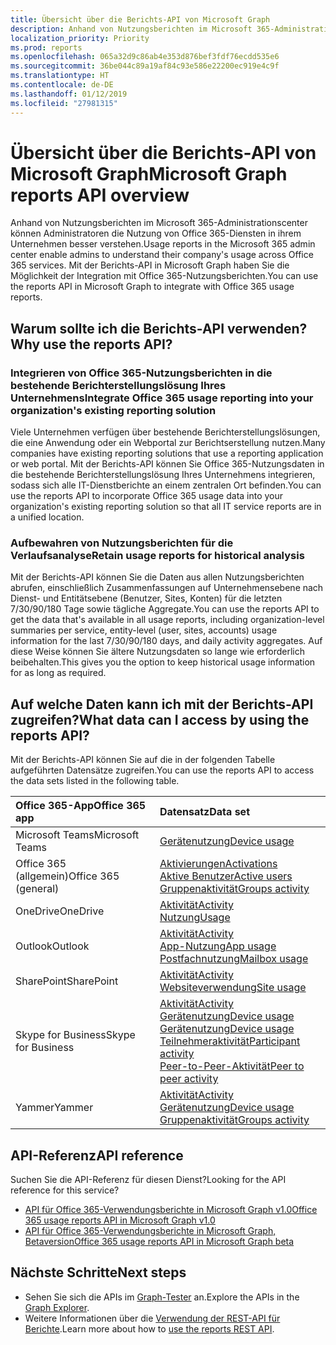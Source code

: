 ```yaml
---
title: Übersicht über die Berichts-API von Microsoft Graph
description: Anhand von Nutzungsberichten im Microsoft 365-Administrationscenter können Administratoren die Nutzung von Office 365-Diensten in ihrem Unternehmen besser verstehen. Mit der Berichts-API in Microsoft Graph haben Sie die Möglichkeit der Integration mit Office 365-Nutzungsberichten.
localization_priority: Priority
ms.prod: reports
ms.openlocfilehash: 065a32d9c86ab4e353d876bef3fdf76ecdd535e6
ms.sourcegitcommit: 36be044c89a19af84c93e586e22200ec919e4c9f
ms.translationtype: HT
ms.contentlocale: de-DE
ms.lasthandoff: 01/12/2019
ms.locfileid: "27981315"
---
```

# <a name="microsoft-graph-reports-api-overview"></a><span data-ttu-id="c6b6b-104">Übersicht über die Berichts-API von Microsoft Graph</span><span class="sxs-lookup"><span data-stu-id="c6b6b-104">Microsoft Graph reports API overview</span></span>

<span data-ttu-id="c6b6b-105">Anhand von Nutzungsberichten im Microsoft 365-Administrationscenter können Administratoren die Nutzung von Office 365-Diensten in ihrem Unternehmen besser verstehen.</span><span class="sxs-lookup"><span data-stu-id="c6b6b-105">Usage reports in the Microsoft 365 admin center enable admins to understand their company's usage across Office 365 services.</span></span> <span data-ttu-id="c6b6b-106">Mit der Berichts-API in Microsoft Graph haben Sie die Möglichkeit der Integration mit Office 365-Nutzungsberichten.</span><span class="sxs-lookup"><span data-stu-id="c6b6b-106">You can use the reports API in Microsoft Graph to integrate with Office 365 usage reports.</span></span>

## <a name="why-use-the-reports-api"></a><span data-ttu-id="c6b6b-107">Warum sollte ich die Berichts-API verwenden?</span><span class="sxs-lookup"><span data-stu-id="c6b6b-107">Why use the reports API?</span></span>

### <a name="integrate-office-365-usage-reporting-into-your-organizations-existing-reporting-solution"></a><span data-ttu-id="c6b6b-108">Integrieren von Office 365-Nutzungsberichten in die bestehende Berichterstellungslösung Ihres Unternehmens</span><span class="sxs-lookup"><span data-stu-id="c6b6b-108">Integrate Office 365 usage reporting into your organization's existing reporting solution</span></span>
<span data-ttu-id="c6b6b-109">Viele Unternehmen verfügen über bestehende Berichterstellungslösungen, die eine Anwendung oder ein Webportal zur Berichtserstellung nutzen.</span><span class="sxs-lookup"><span data-stu-id="c6b6b-109">Many companies have existing reporting solutions that use a reporting application or web portal.</span></span> <span data-ttu-id="c6b6b-110">Mit der Berichts-API können Sie Office 365-Nutzungsdaten in die bestehende Berichterstellungslösung Ihres Unternehmens integrieren, sodass sich alle IT-Dienstberichte an einem zentralen Ort befinden.</span><span class="sxs-lookup"><span data-stu-id="c6b6b-110">You can use the reports API to incorporate Office 365 usage data into your organization's existing reporting solution so that all IT service reports are in a unified location.</span></span>  

### <a name="retain-usage-reports-for-historical-analysis"></a><span data-ttu-id="c6b6b-111">Aufbewahren von Nutzungsberichten für die Verlaufsanalyse</span><span class="sxs-lookup"><span data-stu-id="c6b6b-111">Retain usage reports for historical analysis</span></span>
<span data-ttu-id="c6b6b-112">Mit der Berichts-API können Sie die Daten aus allen Nutzungsberichten abrufen, einschließlich Zusammenfassungen auf Unternehmensebene nach Dienst- und Entitätsebene (Benutzer, Sites, Konten) für die letzten 7/30/90/180 Tage sowie tägliche Aggregate.</span><span class="sxs-lookup"><span data-stu-id="c6b6b-112">You can use the reports API to get the data that's available in all usage reports, including organization-level summaries per service, entity-level (user, sites, accounts) usage information for the last 7/30/90/180 days, and daily activity aggregates.</span></span> <span data-ttu-id="c6b6b-113">Auf diese Weise können Sie ältere Nutzungsdaten so lange wie erforderlich beibehalten.</span><span class="sxs-lookup"><span data-stu-id="c6b6b-113">This gives you the option to keep historical usage information for as long as required.</span></span>

## <a name="what-data-can-i-access-by-using-the-reports-api"></a><span data-ttu-id="c6b6b-114">Auf welche Daten kann ich mit der Berichts-API zugreifen?</span><span class="sxs-lookup"><span data-stu-id="c6b6b-114">What data can I access by using the reports API?</span></span>

<span data-ttu-id="c6b6b-115">Mit der Berichts-API können Sie auf die in der folgenden Tabelle aufgeführten Datensätze zugreifen.</span><span class="sxs-lookup"><span data-stu-id="c6b6b-115">You can use the reports API to access the data sets listed in the following table.</span></span>

|<span data-ttu-id="c6b6b-116">Office 365-App</span><span class="sxs-lookup"><span data-stu-id="c6b6b-116">Office 365 app</span></span>|<span data-ttu-id="c6b6b-117">Datensatz</span><span class="sxs-lookup"><span data-stu-id="c6b6b-117">Data set</span></span>|
|:--------|:--------|
|<span data-ttu-id="c6b6b-118">Microsoft Teams</span><span class="sxs-lookup"><span data-stu-id="c6b6b-118">Microsoft Teams</span></span>|[<span data-ttu-id="c6b6b-119">Gerätenutzung</span><span class="sxs-lookup"><span data-stu-id="c6b6b-119">Device usage</span></span>](/graph/api/resources/microsoft-teams-device-usage-reports?view=graph-rest-1.0)<br/>|[<span data-ttu-id="c6b6b-120">Benutzeraktivität</span><span class="sxs-lookup"><span data-stu-id="c6b6b-120">User activity</span></span>](/graph/api/resources/microsoft-teams-user-activity-reports?view=graph-rest-1.0)|
|<span data-ttu-id="c6b6b-121">Office 365 (allgemein)</span><span class="sxs-lookup"><span data-stu-id="c6b6b-121">Office 365 (general)</span></span> |[<span data-ttu-id="c6b6b-122">Aktivierungen</span><span class="sxs-lookup"><span data-stu-id="c6b6b-122">Activations</span></span>](/graph/api/resources/office-365-activations-reports?view=graph-rest-1.0)<br/>[<span data-ttu-id="c6b6b-123">Aktive Benutzer</span><span class="sxs-lookup"><span data-stu-id="c6b6b-123">Active users</span></span>](/graph/api/resources/office-365-active-users-reports?view=graph-rest-1.0)<br/>[<span data-ttu-id="c6b6b-124">Gruppenaktivität</span><span class="sxs-lookup"><span data-stu-id="c6b6b-124">Groups activity</span></span>](/graph/api/resources/office-365-groups-activity-reports?view=graph-rest-1.0)|
|<span data-ttu-id="c6b6b-125">OneDrive</span><span class="sxs-lookup"><span data-stu-id="c6b6b-125">OneDrive</span></span> |[<span data-ttu-id="c6b6b-126">Aktivität</span><span class="sxs-lookup"><span data-stu-id="c6b6b-126">Activity</span></span>](/graph/api/resources/onedrive-activity-reports?view=graph-rest-1.0)<br/>[<span data-ttu-id="c6b6b-127">Nutzung</span><span class="sxs-lookup"><span data-stu-id="c6b6b-127">Usage</span></span>](/graph/api/resources/onedrive-usage-reports?view=graph-rest-1.0)|
|<span data-ttu-id="c6b6b-128">Outlook</span><span class="sxs-lookup"><span data-stu-id="c6b6b-128">Outlook</span></span>|[<span data-ttu-id="c6b6b-129">Aktivität</span><span class="sxs-lookup"><span data-stu-id="c6b6b-129">Activity</span></span>](/graph/api/resources/email-activity-reports?view=graph-rest-1.0)<br/>[<span data-ttu-id="c6b6b-130">App-Nutzung</span><span class="sxs-lookup"><span data-stu-id="c6b6b-130">App usage</span></span>](/graph/api/resources/email-app-usage-reports?view=graph-rest-1.0)<br/>[<span data-ttu-id="c6b6b-131">Postfachnutzung</span><span class="sxs-lookup"><span data-stu-id="c6b6b-131">Mailbox usage</span></span>](/graph/api/resources/mailbox-usage-reports?view=graph-rest-1.0)|
|<span data-ttu-id="c6b6b-132">SharePoint</span><span class="sxs-lookup"><span data-stu-id="c6b6b-132">SharePoint</span></span> |[<span data-ttu-id="c6b6b-133">Aktivität</span><span class="sxs-lookup"><span data-stu-id="c6b6b-133">Activity</span></span>](/graph/api/resources/sharepoint-activity-reports?view=graph-rest-1.0)<br/>[<span data-ttu-id="c6b6b-134">Websiteverwendung</span><span class="sxs-lookup"><span data-stu-id="c6b6b-134">Site usage</span></span>](/graph/api/resources/sharepoint-site-usage-reports?view=graph-rest-1.0)|
|<span data-ttu-id="c6b6b-135">Skype for Business</span><span class="sxs-lookup"><span data-stu-id="c6b6b-135">Skype for Business</span></span> |[<span data-ttu-id="c6b6b-136">Aktivität</span><span class="sxs-lookup"><span data-stu-id="c6b6b-136">Activity</span></span>](/graph/api/resources/skype-for-business-activity-reports?view=graph-rest-1.0)<br/>[<span data-ttu-id="c6b6b-137">Gerätenutzung</span><span class="sxs-lookup"><span data-stu-id="c6b6b-137">Device usage</span></span>](/graph/api/resources/skype-for-business-device-usage-reports?view=graph-rest-1.0)<br/>[<span data-ttu-id="c6b6b-138">Gerätenutzung</span><span class="sxs-lookup"><span data-stu-id="c6b6b-138">Device usage</span></span>](/graph/api/resources/skype-for-business-device-usage-reports?view=graph-rest-1.0)<br/>[<span data-ttu-id="c6b6b-139">Teilnehmeraktivität</span><span class="sxs-lookup"><span data-stu-id="c6b6b-139">Participant activity</span></span>](/graph/api/resources/skype-for-business-participant-activity-reports?view=graph-rest-1.0)<br/>[<span data-ttu-id="c6b6b-140">Peer-to-Peer-Aktivität</span><span class="sxs-lookup"><span data-stu-id="c6b6b-140">Peer to peer activity</span></span>](/graph/api/resources/skype-for-business-peer-to-peer-activity?view=graph-rest-1.0)|
|<span data-ttu-id="c6b6b-141">Yammer</span><span class="sxs-lookup"><span data-stu-id="c6b6b-141">Yammer</span></span> |[<span data-ttu-id="c6b6b-142">Aktivität</span><span class="sxs-lookup"><span data-stu-id="c6b6b-142">Activity</span></span>](/graph/api/resources/yammer-activity-reports?view=graph-rest-1.0)<br/>[<span data-ttu-id="c6b6b-143">Gerätenutzung</span><span class="sxs-lookup"><span data-stu-id="c6b6b-143">Device usage</span></span>](/graph/api/resources/yammer-device-usage-reports?view=graph-rest-1.0)<br/>[<span data-ttu-id="c6b6b-144">Gruppenaktivität</span><span class="sxs-lookup"><span data-stu-id="c6b6b-144">Groups activity</span></span>](/graph/api/resources/yammer-groups-activity-reports?view=graph-rest-1.0)|

## <a name="api-reference"></a><span data-ttu-id="c6b6b-145">API-Referenz</span><span class="sxs-lookup"><span data-stu-id="c6b6b-145">API reference</span></span>
<span data-ttu-id="c6b6b-146">Suchen Sie die API-Referenz für diesen Dienst?</span><span class="sxs-lookup"><span data-stu-id="c6b6b-146">Looking for the API reference for this service?</span></span>

- [<span data-ttu-id="c6b6b-147">API für Office 365-Verwendungsberichte in Microsoft Graph v1.0</span><span class="sxs-lookup"><span data-stu-id="c6b6b-147">Office 365 usage reports API in Microsoft Graph v1.0</span></span>](/graph/api/resources/report?view=graph-rest-1.0)
- [<span data-ttu-id="c6b6b-148">API für Office 365-Verwendungsberichte in Microsoft Graph, Betaversion</span><span class="sxs-lookup"><span data-stu-id="c6b6b-148">Office 365 usage reports API in Microsoft Graph beta</span></span>](/graph/api/resources/report?view=graph-rest-beta)

## <a name="next-steps"></a><span data-ttu-id="c6b6b-149">Nächste Schritte</span><span class="sxs-lookup"><span data-stu-id="c6b6b-149">Next steps</span></span>

* <span data-ttu-id="c6b6b-150">Sehen Sie sich die APIs im [Graph-Tester](https://developer.microsoft.com/graph/graph-explorer) an.</span><span class="sxs-lookup"><span data-stu-id="c6b6b-150">Explore the APIs in the [Graph Explorer](https://developer.microsoft.com/graph/graph-explorer).</span></span>
* <span data-ttu-id="c6b6b-151">Weitere Informationen über die [Verwendung der REST-API für Berichte](/graph/api/resources/report?view=graph-rest-1.0).</span><span class="sxs-lookup"><span data-stu-id="c6b6b-151">Learn more about how to [use the reports REST API](/graph/api/resources/report?view=graph-rest-1.0).</span></span>
